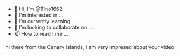 - 👋 Hi, I’m @Tino1662
- 👀 I’m interested in ...
- 🌱 I’m currently learning ...
- 💞️ I’m looking to collaborate on ...
- 📫 How to reach me ...

<!---
Tino1662/Tino1662 is a ✨ special ✨ repository because its `README.md` (this file) appears on your GitHub profile.
You can click the Preview link to take a look at your changes.
--->hi there from the Canary Islands, I am very impresed about your video 
